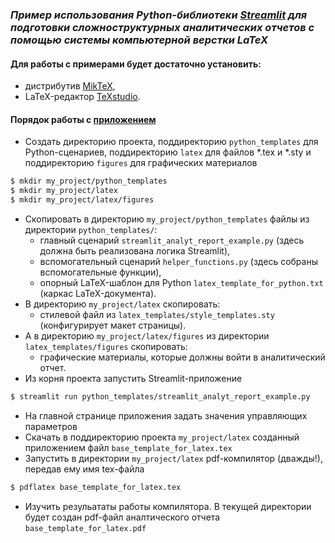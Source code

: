 ### _Пример использования Python-библиотеки [Streamlit] для подготовки сложноструктурных аналитических отчетов с помощью системы компьютерной верстки LaTeX_

#### Для работы с примерами будет достаточно установить:
- дистрибутив [MikTeX],
- LaTeX-редактор [TeXstudio].

#### Порядок работы с [приложением](https://share.streamlit.io/leorfinkelberg/analytical_report_latex/python_templates/streamlit_analyt_report_example.py)
- Создать директорию проекта, поддиректорию `python_templates` для Python-сценариев, поддиректорию `latex` для файлов \*.tex и \*.sty и поддиректорию `figures` для графических материалов
```bash
$ mkdir my_project/python_templates
$ mkdir my_project/latex 
$ mkdir my_project/latex/figures
```
- Скопировать в директорию `my_project/python_templates` файлы из директории `python_templates/`:
    - главный сценарий `streamlit_analyt_report_example.py` (здесь должна быть реализована логика Streamlit),
    - вспомогательный сценарий `helper_functions.py` (здесь собраны вспомогательные функции),
	- опорный LaTeX-шаблон для Python `latex_template_for_python.txt` (каркас LaTeX-документа).
- В директорию `my_project/latex` скопировать:
    - стилевой файл из `latex_templates/style_templates.sty` (конфигурирует макет страницы).
- А в директорию `my_project/latex/figures` из директории `latex_templates/figures` скопировать:
    - графические материалы, которые должны войти в аналитический отчет.
- Из корня проекта запустить Streamlit-приложение
```bash
$ streamlit run python_templates/streamlit_analyt_report_example.py
```
- На главной странице приложения задать значения управляющих параметров
- Скачать в поддиректорию проекта `my_project/latex` созданный приложением файл `base_template_for_latex.tex`
- Запустить в директории `my_project/latex` pdf-компилятор (дважды!), передав ему имя tex-файла
```bash
$ pdflatex base_template_for_latex.tex
```
- Изучить резульататы работы компилятора. В текущей директории будет создан pdf-файл аналтического отчета `base_template_for_latex.pdf`

[MikTeX]: <https://miktex.org/download>
[TeXstudio]: <https://www.texstudio.org/>
[Streamlit]: <https://streamlit.io/>
